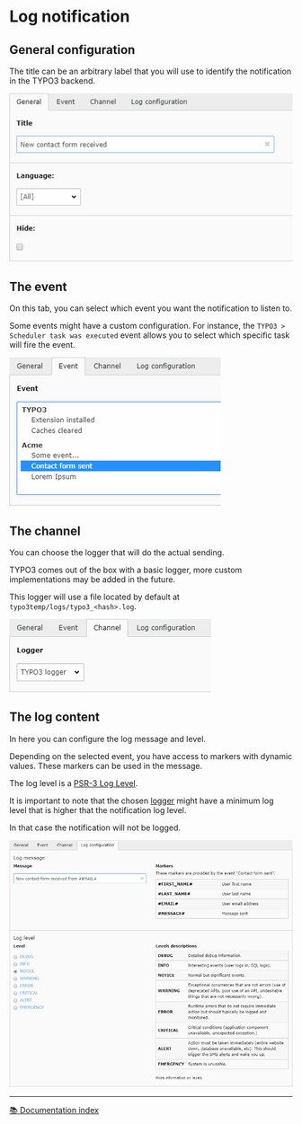 # Log notification


## General configuration

The title can be an arbitrary label that you will use to identify the
notification in the TYPO3 backend.

![General tab][tab-general]


## The event

On this tab, you can select which event you want the notification to listen to.

Some events might have a custom configuration. For instance, the
`TYPO3 > Scheduler task was executed` event allows you to select which specific
task will fire the event.

![Event tab][tab-event]


## The channel

You can choose the logger that will do the actual sending.

TYPO3 comes out of the box with a basic logger, more custom implementations may
be added in the future.

This logger will use a file located by default at `typo3temp/logs/typo3_<hash>.log`.

![Channel tab][tab-channel]


## The log content

In here you can configure the log message and level.

Depending on the selected event, you have access to markers with dynamic values.
These markers can be used in the message.

The log level is a [PSR-3 Log Level][link-psr3].

It is important to note that the chosen [logger](#the-channel) might have a
minimum log level that is higher that the notification log level.

In that case the notification will not be logged.

![Configuration tab][tab-configuration]

---

[:books: Documentation index](../README.md)

[tab-general]: /Documentation/Images/LogNotification/log-general.png
[tab-event]: /Documentation/Images/LogNotification/log-event.png
[tab-channel]: /Documentation/Images/LogNotification/log-channel.png
[tab-configuration]: /Documentation/Images/LogNotification/log-configuration.png
[link-psr3]: http://www.php-fig.org/psr/psr-3/#psrlogloglevel
